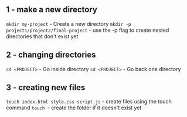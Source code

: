 ## 1 - make a new directory
`mkdir my-project` - Create a new directory
`mkdir -p project1/project2/final-project` - use the -p flag to create nested directories that don't exist yet
  
## 2 - changing directories

`cd <PROJECT>` - Go inside directory
`cd <PROJECT>` - Go back one directory

## 3 - creating new files
`touch index.html style.css script.js` -  create files using the touch command
`touch `- create the folder if it doesn't exist yet
